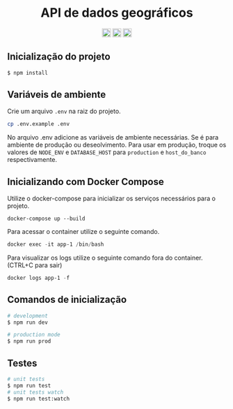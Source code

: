 <h1 align="center">API de dados geográficos</h1>

<p align="center">
<img src="https://static-00.iconduck.com/assets.00/nestjs-icon-2048x2040-3rrvcej8.png" width="20px" alt="nestjs">
<img src="https://static-00.iconduck.com/assets.00/typescript-icon-icon-1024x1024-vh3pfez8.png" width="20px" alt="typescript">
<img src="https://cdn-icons-png.flaticon.com/512/5968/5968342.png" width="20px" alt="postgres">
</p>

## Inicialização do projeto

```bash
$ npm install
```

## Variáveis de ambiente

Crie um arquivo `.env` na raiz do projeto.

```bash
cp .env.example .env
```
No arquivo .env adicione as variáveis de ambiente necessárias. Se é para ambiente de produção ou deseolvimento. Para usar em produção, troque os valores de `NODE_ENV` e `DATABASE_HOST` para `production` e `host_do_banco` respectivamente.

## Inicializando com Docker Compose

Utilize o docker-compose para inicializar os serviços necessários para o projeto.
````
docker-compose up --build
````

Para acessar o container utilize o seguinte comando.
```powershell
docker exec -it app-1 /bin/bash
```

Para visualizar os logs utilize o seguinte comando fora do container. (CTRL+C para sair)
```powershell
docker logs app-1 -f
```


## Comandos de inicialização
```bash
# development
$ npm run dev

# production mode
$ npm run prod
```

## Testes

```bash
# unit tests
$ npm run test
# unit tests watch
$ npm run test:watch




